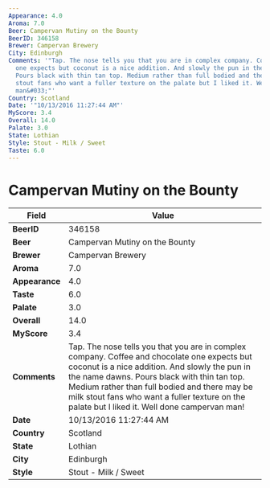 ```yaml
---
Appearance: 4.0
Aroma: 7.0
Beer: Campervan Mutiny on the Bounty
BeerID: 346158
Brewer: Campervan Brewery
City: Edinburgh
Comments: '"Tap. The nose tells you that you are in complex company. Coffee and chocolate
  one expects but coconut is a nice addition. And slowly the pun in the name dawns.
  Pours black with thin tan top. Medium rather than full bodied and there may be milk
  stout fans who want a fuller texture on the palate but I liked it. Well done campervan
  man&#033;"'
Country: Scotland
Date: '"10/13/2016 11:27:44 AM"'
MyScore: 3.4
Overall: 14.0
Palate: 3.0
State: Lothian
Style: Stout - Milk / Sweet
Taste: 6.0
---
```


# Campervan Mutiny on the Bounty

| Field         | Value |
|---------------|-------|
| **BeerID** | 346158 |
| **Beer** | Campervan Mutiny on the Bounty |
| **Brewer** | Campervan Brewery |
| **Aroma** | 7.0 |
| **Appearance** | 4.0 |
| **Taste** | 6.0 |
| **Palate** | 3.0 |
| **Overall** | 14.0 |
| **MyScore** | 3.4 |
| **Comments** | Tap. The nose tells you that you are in complex company. Coffee and chocolate one expects but coconut is a nice addition. And slowly the pun in the name dawns. Pours black with thin tan top. Medium rather than full bodied and there may be milk stout fans who want a fuller texture on the palate but I liked it. Well done campervan man&#033; |
| **Date** | 10/13/2016 11:27:44 AM |
| **Country** | Scotland |
| **State** | Lothian |
| **City** | Edinburgh |
| **Style** | Stout - Milk / Sweet |
